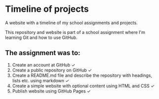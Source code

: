 # Timeline of projects

A website with a timeline of my school assignments and projects.

This repository and website is part of a school assignment where I'm learning Git and how to use GitHub.

## The assignment was to:

1. Create an account at GitHub ✓
2. Create a public repository on GitHub ✓
3. Create a README.md file and describe the repository with headings, lists etc. using markdown  ✓
4. Create a simple website with optional content using HTML and CSS  ✓ 
5. Publish website using GitHub Pages  ✓
